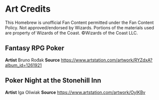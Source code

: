 # Art Credits

This Homebrew is unofficial Fan Content permitted under the Fan Content Policy. Not approved/endorsed by Wizards. Portions of the materials used are property of Wizards of the Coast. ©Wizards of the Coast LLC.

## Fantasy RPG Poker
**Artist** Bruno Rođak
**Source** https://www.artstation.com/artwork/RYZdxA?album_id=1261921

## Poker Night at the Stonehill Inn
**Artist** Iga Oliwiak
**Source** https://www.artstation.com/artwork/OylKBv
